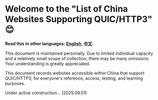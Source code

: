 # Welcome to the "List of China Websites Supporting QUIC/HTTP3" 😊

**Read this in other languages: [English](README.md), [中文](README_zh.md).**

This document is maintained personally. Due to limited individual capacity and a relatively small scope of collection, there may be many omissions. Your understanding is greatly appreciated.

This document records websites accessible within China that support QUIC/HTTP3, for everyone's reference, access, testing, and learning purposes.

Under active construction... (2025.09.01)
